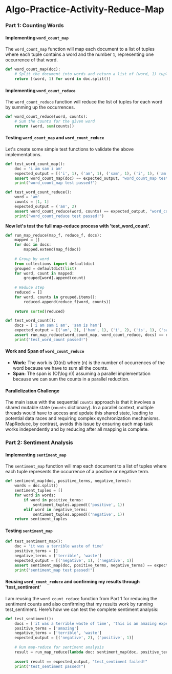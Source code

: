 # Algo-Practice-Activity-Reduce-Map

### Part 1: Counting Words

#### Implementing `word_count_map`
The `word_count_map` function will map each document to a list of tuples where each tuple contains a word and the number `1`, representing one occurrence of that word. 

```python
def word_count_map(doc):
    # Split the document into words and return a list of (word, 1) tuples
    return [(word, 1) for word in doc.split()]
```

#### Implementing `word_count_reduce`
The `word_count_reduce` function will reduce the list of tuples for each word by summing up the occurrences.

```python
def word_count_reduce(word, counts):
    # Sum the counts for the given word
    return (word, sum(counts))
```

#### Testing `word_count_map` and `word_count_reduce`
Let's create some simple test functions to validate the above implementations.

```python
def test_word_count_map():
    doc = 'i am sam i am'
    expected_output = [('i', 1), ('am', 1), ('sam', 1), ('i', 1), ('am', 1)]
    assert word_count_map(doc) == expected_output, "word_count_map test failed!"
    print("word_count_map test passed!")

def test_word_count_reduce():
    word = 'am'
    counts = [1, 1]
    expected_output = ('am', 2)
    assert word_count_reduce(word, counts) == expected_output, "word_count_reduce test failed!"
    print("word_count_reduce test passed!")
```

**Now let's test the full map-reduce process with 'test_word_count'.**

```python
def run_map_reduce(map_f, reduce_f, docs):
    mapped = []
    for doc in docs:
        mapped.extend(map_f(doc))
    
    # Group by word
    from collections import defaultdict
    grouped = defaultdict(list)
    for word, count in mapped:
        grouped[word].append(count)
    
    # Reduce step
    reduced = []
    for word, counts in grouped.items():
        reduced.append(reduce_f(word, counts))
    
    return sorted(reduced)

def test_word_count():
    docs = ['i am sam i am', 'sam is ham']
    expected_output = [('am', 2), ('ham', 1), ('i', 2), ('is', 1), ('sam', 2)]
    assert run_map_reduce(word_count_map, word_count_reduce, docs) == expected_output, "test_word_count failed!"
    print("test_word_count passed!")
```

#### Work and Span of `word_count_reduce`
- **Work:** The work is \(O(n)\) where \(n\) is the number of occurrences of the word because we have to sum all the counts.
- **Span:** The span is \(O(\log n)\) assuming a parallel implementation because we can sum the counts in a parallel reduction.

#### Parallelization Challenge
The main issue with the sequential `counts` approach is that it involves a shared mutable state (`counts` dictionary). In a parallel context, multiple threads would have to access and update this shared state, leading to potential data races and requiring complex synchronization mechanisms. MapReduce, by contrast, avoids this issue by ensuring each map task works independently and by reducing after all mapping is complete.

### Part 2: Sentiment Analysis

#### Implementing `sentiment_map`
The `sentiment_map` function will map each document to a list of tuples where each tuple represents the occurrence of a positive or negative term.

```python
def sentiment_map(doc, positive_terms, negative_terms):
    words = doc.split()
    sentiment_tuples = []
    for word in words:
        if word in positive_terms:
            sentiment_tuples.append(('positive', 1))
        elif word in negative_terms:
            sentiment_tuples.append(('negative', 1))
    return sentiment_tuples
```

#### Testing `sentiment_map`

```python
def test_sentiment_map():
    doc = 'it was a terrible waste of time'
    positive_terms = []
    negative_terms = ['terrible', 'waste']
    expected_output = [('negative', 1), ('negative', 1)]
    assert sentiment_map(doc, positive_terms, negative_terms) == expected_output, "sentiment_map test failed!"
    print("sentiment_map test passed!")
```

#### Reusing `word_count_reduce` and confirming my results through 'test_sentiment'
I am reusing the `word_count_reduce` function from Part 1 for reducing the sentiment counts and also confirming that my results work by running test_sentiment. Here’s how we can test the complete sentiment analysis:

```python
def test_sentiment():
    docs = ['it was a terrible waste of time', 'this is an amazing experience']
    positive_terms = ['amazing']
    negative_terms = ['terrible', 'waste']
    expected_output = [('negative', 2), ('positive', 1)]
    
    # Run map-reduce for sentiment analysis
    result = run_map_reduce(lambda doc: sentiment_map(doc, positive_terms, negative_terms), word_count_reduce, docs)
    
    assert result == expected_output, "test_sentiment failed!"
    print("test_sentiment passed!")
```
